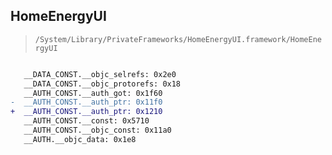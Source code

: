 ## HomeEnergyUI

> `/System/Library/PrivateFrameworks/HomeEnergyUI.framework/HomeEnergyUI`

```diff

   __DATA_CONST.__objc_selrefs: 0x2e0
   __DATA_CONST.__objc_protorefs: 0x18
   __AUTH_CONST.__auth_got: 0x1f60
-  __AUTH_CONST.__auth_ptr: 0x11f0
+  __AUTH_CONST.__auth_ptr: 0x1210
   __AUTH_CONST.__const: 0x5710
   __AUTH_CONST.__objc_const: 0x11a0
   __AUTH.__objc_data: 0x1e8

```
